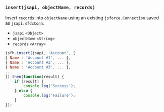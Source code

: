 ### ``insert(jsapi, objectName, records)``
Insert ``records`` into ``objectName`` using an existing ``jsforce.Connection`` saved as ``jsapi.sfdcConn``.
- `jsapi` `<Object>`
- `objectName` `<String>`
- `records` `<Array>`

```js
jsfh.insert(jsapi, 'Account', [
{ Name : 'Account #1', ... },
{ Name : 'Account #2', ... },
{ Name : 'Account #3', ... },
...
]).then(function(result) {
	if (result) {
        console.log('Success');
	} else {
        console.log('Failure');
	}
});
```